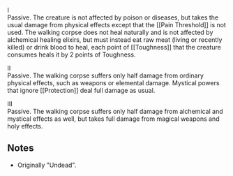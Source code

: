 I<br>Passive. The creature is not affected by poison or diseases, but takes the usual damage from physical effects except that the [[Pain Threshold]] is not used. The walking corpse does not heal naturally and is not affected by alchemical healing elixirs, but must instead eat raw meat (living or recently killed) or drink blood to heal, each point of [[Toughness]] that the creature consumes heals it by 2 points of Toughness.

II<br>Passive. The walking corpse suffers only half damage from ordinary physical effects, such as weapons or elemental damage. Mystical powers that ignore [[Protection]] deal full damage as usual.

III<br>Passive. The walking corpse suffers only half damage from alchemical and mystical effects as well, but takes full damage from magical weapons and holy effects.
## Notes
* Originally "Undead".